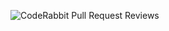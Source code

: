 ![CodeRabbit Pull Request Reviews](https://img.shields.io/coderabbit/prs/github/kindaboxs/buildtaks-example?utm_source=oss&utm_medium=github&utm_campaign=kindaboxs%2Fbuildtaks-example&labelColor=171717&color=FF570A&link=https%3A%2F%2Fcoderabbit.ai&label=CodeRabbit+Reviews)